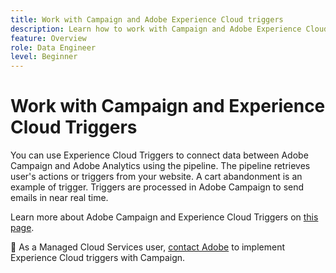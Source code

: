 ```yaml
---
title: Work with Campaign and Adobe Experience Cloud triggers
description: Learn how to work with Campaign and Adobe Experience Cloud triggers
feature: Overview
role: Data Engineer
level: Beginner
---
```

# Work with Campaign and Experience Cloud Triggers

You can use Experience Cloud Triggers to connect data between Adobe Campaign and Adobe Analytics using the pipeline. The pipeline retrieves user's actions or triggers from your website. A cart abandonment is an example of trigger. Triggers are processed in Adobe Campaign to send emails in near real time.

Learn more about Adobe Campaign and Experience Cloud Triggers on [this page](https://experienceleague.adobe.com/docs/campaign-classic/using/integrating-with-adobe-experience-cloud/experience-triggers/about-triggers.html?lang=en).

💬  As a Managed Cloud Services user, [contact Adobe](../start/campaign-faq.md#support) to implement Experience Cloud triggers with Campaign.
